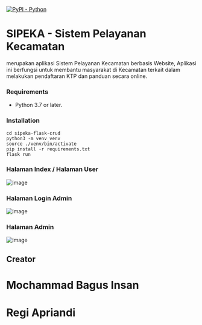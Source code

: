 [![PyPI - Python](https://img.shields.io/pypi/pyversions/iconsdk?logo=pypi)](https://pypi.org/project/iconsdk)

# SIPEKA - Sistem Pelayanan Kecamatan
merupakan aplikasi Sistem Pelayanan Kecamatan berbasis Website, Aplikasi ini berfungsi untuk membantu masyarakat di Kecamatan terkait dalam melakukan pendaftaran KTP dan panduan secara online.

### Requirements

- Python 3.7 or later.

### Installation

```
cd sipeka-flask-crud
python3 -m venv venv  
source ./venv/bin/activate 
pip install -r requirements.txt  
flask run
```

### Halaman Index / Halaman User
![image](https://user-images.githubusercontent.com/62141316/150749808-a9560702-ffd7-4ab3-923f-fa9baf3413ed.png)

### Halaman Login Admin
![image](https://user-images.githubusercontent.com/62141316/150749886-dfcc4a4c-9978-4a88-86b0-51215ee1f057.png)

### Halaman Admin
![image](https://user-images.githubusercontent.com/62141316/150750044-88425382-190f-4d42-b4f5-e3feec99ef74.png)

## Creator
# Mochammad Bagus Insan
# Regi Apriandi
